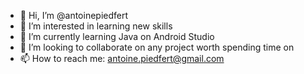 - 👋 Hi, I’m @antoinepiedfert
- 👀 I’m interested in learning new skills 
- 🌱 I’m currently learning Java on Android Studio
- 💞️ I’m looking to collaborate on any project worth spending time on
- 📫 How to reach me: antoine.piedfert@gmail.com

<!---
antoinepiedfert/antoinepiedfert is a ✨ special ✨ repository because its `README.md` (this file) appears on your GitHub profile.
You can click the Preview link to take a look at your changes.
--->
